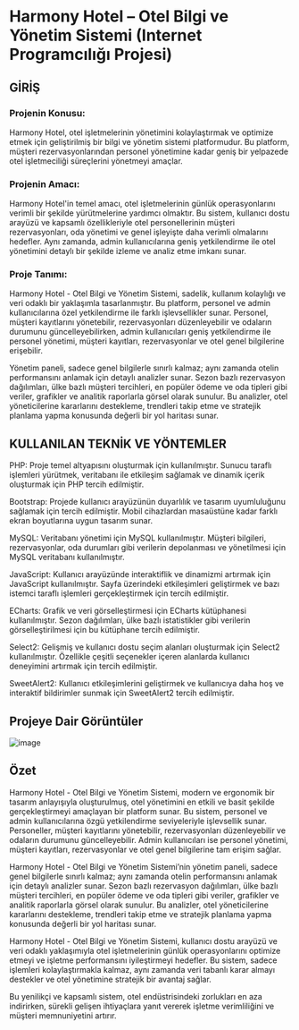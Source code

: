 # Harmony Hotel – Otel Bilgi ve Yönetim Sistemi (Internet Programcılığı Projesi)

## GİRİŞ
### Projenin Konusu:
Harmony Hotel, otel işletmelerinin yönetimini kolaylaştırmak ve optimize etmek için geliştirilmiş bir bilgi ve yönetim sistemi platformudur. Bu platform, müşteri rezervasyonlarından personel yönetimine kadar geniş bir yelpazede otel işletmeciliği süreçlerini yönetmeyi amaçlar.

### Projenin Amacı:
Harmony Hotel'in temel amacı, otel işletmelerinin günlük operasyonlarını verimli bir şekilde yürütmelerine yardımcı olmaktır. Bu sistem, kullanıcı dostu arayüzü ve kapsamlı özellikleriyle otel personellerinin müşteri rezervasyonları, oda yönetimi ve genel işleyişte daha verimli olmalarını hedefler. Aynı zamanda, admin kullanıcılarına geniş yetkilendirme ile otel yönetimini detaylı bir şekilde izleme ve analiz etme imkanı sunar.

### Proje Tanımı:
Harmony Hotel - Otel Bilgi ve Yönetim Sistemi, sadelik, kullanım kolaylığı ve veri odaklı bir yaklaşımla tasarlanmıştır. Bu platform, personel ve admin kullanıcılarına özel yetkilendirme ile farklı işlevsellikler sunar. Personel, müşteri kayıtlarını yönetebilir, rezervasyonları düzenleyebilir ve odaların durumunu güncelleyebilirken, admin kullanıcıları geniş yetkilendirme ile personel yönetimi, müşteri kayıtları, rezervasyonlar ve otel genel bilgilerine erişebilir.

Yönetim paneli, sadece genel bilgilerle sınırlı kalmaz; aynı zamanda otelin performansını anlamak için detaylı analizler sunar. Sezon bazlı rezervasyon dağılımları, ülke bazlı müşteri tercihleri, en popüler ödeme ve oda tipleri gibi veriler, grafikler ve analitik raporlarla görsel olarak sunulur. Bu analizler, otel yöneticilerine kararlarını destekleme, trendleri takip etme ve stratejik planlama yapma konusunda değerli bir yol haritası sunar.


## KULLANILAN TEKNİK VE YÖNTEMLER
PHP: Proje temel altyapısını oluşturmak için kullanılmıştır. Sunucu taraflı işlemleri yürütmek, veritabanı ile etkileşim sağlamak ve dinamik içerik oluşturmak için PHP tercih edilmiştir.

Bootstrap: Projede kullanıcı arayüzünün duyarlılık ve tasarım uyumluluğunu sağlamak için tercih edilmiştir. Mobil cihazlardan masaüstüne kadar farklı ekran boyutlarına uygun tasarım sunar.

MySQL: Veritabanı yönetimi için MySQL kullanılmıştır. Müşteri bilgileri, rezervasyonlar, oda durumları gibi verilerin depolanması ve yönetilmesi için MySQL veritabanı kullanılmıştır.

JavaScript: Kullanıcı arayüzünde interaktiflik ve dinamizmi artırmak için JavaScript kullanılmıştır. Sayfa üzerindeki etkileşimleri geliştirmek ve bazı istemci taraflı işlemleri gerçekleştirmek için tercih edilmiştir.

ECharts: Grafik ve veri görselleştirmesi için ECharts kütüphanesi kullanılmıştır. Sezon dağılımları, ülke bazlı istatistikler gibi verilerin görselleştirilmesi için bu kütüphane tercih edilmiştir.

Select2: Gelişmiş ve kullanıcı dostu seçim alanları oluşturmak için Select2 kullanılmıştır. Özellikle çeşitli seçenekler içeren alanlarda kullanıcı deneyimini artırmak için tercih edilmiştir.

SweetAlert2: Kullanıcı etkileşimlerini geliştirmek ve kullanıcıya daha hoş ve interaktif bildirimler sunmak için SweetAlert2 tercih edilmiştir.

## Projeye Dair Görüntüler

![image](https://github.com/furkan-karapinar/Harmony_Otel_Bilgi_Sistemi/assets/159263067/f38ad462-2f65-4576-8c54-18fa6cbd4d58)

## Özet
Harmony Hotel - Otel Bilgi ve Yönetim Sistemi, modern ve ergonomik bir tasarım anlayışıyla oluşturulmuş, otel yönetimini en etkili ve basit şekilde gerçekleştirmeyi amaçlayan bir platform sunar. Bu sistem, personel ve admin kullanıcılarına özgü yetkilendirme seviyeleriyle işlevsellik sunar. Personeller, müşteri kayıtlarını yönetebilir, rezervasyonları düzenleyebilir ve odaların durumunu güncelleyebilir. Admin kullanıcıları ise personel yönetimi, müşteri kayıtları, rezervasyonlar ve otel genel bilgilerine tam erişim sağlar.

Harmony Hotel - Otel Bilgi ve Yönetim Sistemi’nin yönetim paneli, sadece genel bilgilerle sınırlı kalmaz; aynı zamanda otelin performansını anlamak için detaylı analizler sunar. Sezon bazlı rezervasyon dağılımları, ülke bazlı müşteri tercihleri, en popüler ödeme ve oda tipleri gibi veriler, grafikler ve analitik raporlarla görsel olarak sunulur. Bu analizler, otel yöneticilerine kararlarını destekleme, trendleri takip etme ve stratejik planlama yapma konusunda değerli bir yol haritası sunar.

Harmony Hotel - Otel Bilgi ve Yönetim Sistemi, kullanıcı dostu arayüzü ve veri odaklı yaklaşımıyla otel işletmelerinin günlük operasyonlarını optimize etmeyi ve işletme performansını iyileştirmeyi hedefler. Bu sistem, sadece işlemleri kolaylaştırmakla kalmaz, aynı zamanda veri tabanlı karar almayı destekler ve otel yönetimine stratejik bir avantaj sağlar.

Bu yenilikçi ve kapsamlı sistem, otel endüstrisindeki zorlukları en aza indirirken, sürekli gelişen ihtiyaçlara yanıt vererek işletme verimliliğini ve müşteri memnuniyetini artırır.
